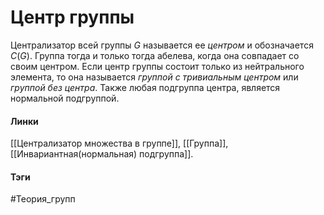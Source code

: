 # Центр группы
Централизатор всей группы $G$ называется ее *центром* и обозначается $C(G)$. 
Группа тогда и только тогда абелева, когда она совпадает со своим центром.
Если центр группы состоит только из нейтрального элемента, то она называется *группой с тривиальным центром* или *группой без центра*.
Также любая подгруппа центра, является нормальной подгруппой.

#### Линки
[[Централизатор множества в группе]],
[[Группа]],
[[Инвариантная(нормальная) подгруппа]].
#### Тэги 
 #Теория_групп 